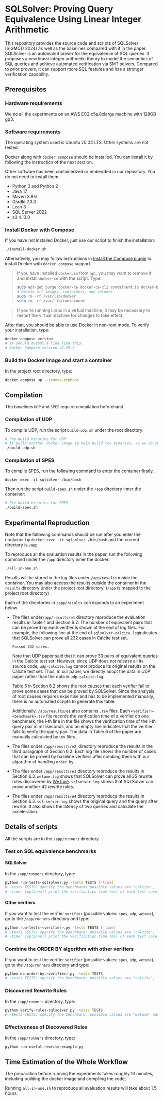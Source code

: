# SQLSolver: Proving Query Equivalence Using Linear Integer Arithmetic

This repository provides the source code and scripts of SQLSolver (SIGMOD 2024) as well as the baselines compared with it in the paper. SQLSolver is an automated prover for the equivalence of SQL queries. It proposes a new linear integer arithmetic theory to model the semantics of SQL queries and achieve automated verification via SMT solvers. Compared to prior provers, it can support more SQL features and has a stronger verification capability.

## Prerequisites

### Hardware requirements

We do all the experiments on an AWS EC2 c5a.8xlarge machine with 128GB gp3.

### Software requirements

The operating system used is Ubuntu 20.04 LTS. Other systems are not tested.

Docker along with `docker compose` should be installed. You can install it by following the instruction of the next section.

Other software has been containerized or embedded in our repository. You do not need to install them.
- Python 3 and Python 2
- Java 17
- Maven 3.9.6
- Gradle 7.3.3
- Lean 3
- SQL Server 2022
- z3 4.13.0

### Install Docker with Compose

If you have not installed Docker, just use our script to finish the installation:
```sh
./install-docker.sh
```

Alternatively, you may follow instructions in [Install the Compose plugin](https://docs.docker.com/compose/install/linux/) to install Docker with `docker compose` support.

> If you have installed `docker.io` from `apt`, you may want to remove it and install `docker-ce` with the script. Type:
> ```sh
> sudo apt-get purge docker-ce docker-ce-cli containerd.io docker-buildx-plugin docker-compose-plugin docker-ce-rootless-extras
> # Delete all images, containers, and volumes
> sudo rm -rf /var/lib/docker
> sudo rm -rf /var/lib/containerd
> ```

> If you're running Linux in a virtual machine, it may be necessary to restart the virtual machine for changes to take effect.

After that, you should be able to use Docker in non-root mode. To verify your installation, type:
```sh
docker compose version
# It should output a line like this:
# Docker Compose version v2.29.2
```

### Build the Docker image and start a container

In the project root directory, type:
```sh
docker compose up --remove-orphans
```

## Compilation

The baselines `UDP` and `SPES` require compilation beforehand.

### Compilation of UDP

To compile UDP, run the script `build-udp.sh` under the root directory:
```sh
# Pre-build binaries for UDP
# It pulls another docker image to help build the binaries, so we do this build outside the container
./build-udp.sh
```

### Compilation of SPES

To compile SPES, run the following command to enter the container firstly.

```shell
docker exec -it sqlsolver /bin/bash
```


Then run the script `build-spes.sh` under the `/app` directory inner the container:

```sh
# Pre-build binaries for SPES
./build-spes.sh
```



## Experimental Reproduction

Note that the following commands should be run after you enter the container by `docker exec -it sqlsolver /bin/bash`
and the current directory is `/app`.

To reproduce all the evaluation results in the paper, run the following command under the `/app` directory inner the docker:

```sh
./all-in-one.sh
```

Results will be stored in the log files under `/app/results` inside the container.
You may also access the results outside the container in the `results` directory under the project root directory.
(`/app` is mapped to the project root directory)

Each of the directories in `/app/results` corresponds to an experiment below.
- The files under`/app/results/e1` directory reproduce the evaluation results in Table 1 and Section 6.2.  The number of equivalent pairs that can be proved by each verifier is shown at the end of log files. For example, the following line at the end of `sqlsolver-calcite.log`indicates that SQLSolver can prove all 232 cases in Calcite test set.

  ```
  Passed 232 cases.
  ```

  Note that UDP paper said that it can prove 33 pairs of equivalent queries in the Calcite test set. However, since UDP does not release all its source code, `udp-calcite.log` cannot produce its original results on the Calcite test set. Thus, in our paper, we directly adopt the data in UDP paper rather than the data in `udp-calcite.log`.

  Table 5 in Section 6.2 shows the root causes that each verifier fail to prove some cases that can be proved by SQLSolver. Since the analysis of root causes requires expertise and has to be implemented manually, there is no automated scripts to generate this table.

  Additionally,  `/app/results/e1` also contains `.tsv` files. Each `<verifier>-<benchmark>.tsv` file records the verification time of a verifier on one benchmark, the i-th line in the file shows the verification time of the i-th query pair in milliseconds,
  and an empty line indicates that the verifier fails to verify the query pair. The data in Table 6 of the paper are manually calculated by tsv files.

- The files under `/app/results/e2 `directory reproduce the results in the third paragraph of Section 6.2. Each log file shows the number of cases that can be proved by baseline verifiers after combing them with our algorithm of handling `order by`.

- The files under `/app/results/e3` directory  reproduce the results in Section 6.3. `wetune.log` shows that SQLSolver can prove all 35 rewrite rules discovered by [WeTune](https://dl.acm.org/doi/10.1145/3514221.3526125).  `sqlsolver.log` shows that SQLSolver can prove another 42 rewrite rules.

- The files under `/app/results/e4` directory  reproduce the results in Section 6.3. `sql-server.log` shows the original query and the query after rewrite. It also shows the latency of two queries and calculate the acceleration.

## Details of scripts

All the scripts are in the `/app/runners` directory.

### Test on SQL equivalence benchmarks

#### SQLSolver

In the `/app/runners` directory, type:
```sh
python run-tests-sqlsolver.py -tests TESTS [-time]
# -tests TESTS: specify the benchmark; possible values are "calcite", "spark", "tpcc", and "tpch".
# -time: (optional) print the verification time (ms) of each test case.
```

#### Other verifiers

If you want to test the verifier `verifier` (possible values: `spes`, `udp`, `wetune`),
go to the `/app/runners` directory and type:
```sh
python run-tests-<verifier>.py -tests TESTS [-time]
# -tests TESTS: specify the benchmark; possible values are "calcite", "spark", "tpcc", and "tpch".
# -time: (optional) print the verification time (ms) of each test case.
```

### Combine the ORDER BY algorithm with other verifiers

If you want to test the verifier `verifier` (possible values: `spes`, `udp`, `wetune`),
go to the `/app/runners` directory and type:
```sh
python no-order-by-<verifier>.py -tests TESTS
# -tests TESTS: specify the benchmark; possible values are "calcite", "spark", "tpcc", and "tpch".
```

### Discovered Rewrite Rules

In the `/app/runners` directory, type:
```sh
python verify-rules-sqlsolver.py -tests TESTS
# -tests TESTS: specify the benchmark; possible values are "wetune" and "sqlsolver".
```

### Effectiveness of Discovered Rules

In the `/app/runners` directory, type:
```sh
python run-useful-rewrite-example.py
```



## Time Estimation of the Whole Workflow 

The preparation before running the experiments takes roughly 10 minutes, including building the docker image and compiling the code,

Running `all-in-one.sh` to reproduce all evaluation results will take about 1.5 hours.
